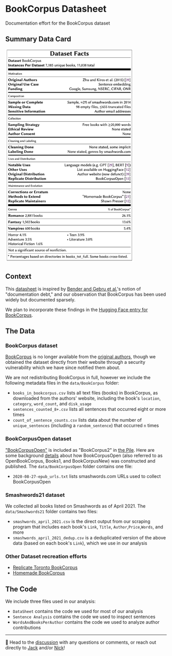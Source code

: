 # BookCorpus Datasheet
Documentation effort for the BookCorpus dataset

## Summary Data Card

<img src="card/BookCorpus_Data_Card_May11_2021.png" alt="Summary data card for BookCorpus" width="400"/>


## Context
This [datasheet](https://arxiv.org/abs/1803.09010) is inspired by [Bender and Gebru et al.](https://dl.acm.org/doi/abs/10.1145/3442188.3445922)'s notion of "documentation debt," and our observation that BookCorpus has been used widely but documented sparsely.

We plan to incorporate these findings in the [Hugging Face entry for BookCorpus](https://huggingface.co/datasets/bookcorpus).



## The Data

### BookCorpus dataset
[BookCorpus](https://huggingface.co/datasets/bookcorpus) is no longer available from the [original authors](https://yknzhu.wixsite.com/mbweb), though we obtained the dataset directly from their website through a security vulnerability which we have since notified them about.

We are not redistributing BookCorpus in full, however we include the following metadata files in the `data/BookCorpus` folder:
* `books_in_bookcorpus.csv` lists all text files (books) in BookCorpus, as downloaded from the authors' website, including the book's `location`, `category`, `word_count`, and `disk_usage` 
* `sentences_counted_8+.csv` lists all sentences that occurred eight or more times
* `count_of_sentence_counts.csv` lists data about the number of `unique_sentences` (including a `random_sentence`) that occurred `n` times


### BookCorpusOpen dataset
["BookCorpusOpen"](https://huggingface.co/datasets/bookcorpusopen) is included as "BookCorpus2" in [the Pile](https://arxiv.org/abs/2101.00027). Here are some background [details](https://github.com/soskek/bookcorpus/issues/27) about how BookCorpusOpen (also referred to as OpenBookCorpus, Books1, and BookCorpusNew) was constructed and published. The `data/BookCorpusOpen` folder contains one file:
* `2020-08-27-epub_urls.txt` lists smashwords.com URLs used to collect BookCorpusOpen


### Smashwords21 dataset
We collected all books listed on Smashwords as of April 2021. The `data/Smashwords21` folder contains two files:
* `smashwords_april_2021.csv` is the direct output from our scraping program that includes each book's `Link`, `Title`, `Author`,`Price`,`Words`, and more
* `smashwords_april_2021_dedup.csv` is a deduplicated version of the above data (based on each book's `Link`), which we use in our analysis


### Other Dataset recreation efforts
* [Replicate Toronto BookCorpus](https://github.com/sgraaf/Replicate-Toronto-BookCorpus)
* [Homemade BookCorpus](https://github.com/soskek/bookcorpus)




## The Code
We include three files used in our analysis:
* `DataSheet` contains the code we used for most of our analysis
* `Sentence Analysis` contains the code we used to inspect sentences
* `WordsAndBooksPerAuthor` contains the code we used to analyze author contributions



----
💬 Head to the [discussion](https://github.com/jackbandy/bookcorpus-datasheet/discussions/1) with any questions or comments, or reach out directly to [Jack](https://twitter.com/jackbandy) and/or [Nick](https://twitter.com/nickmvincent)!
